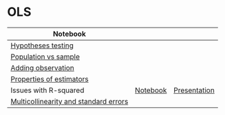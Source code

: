 # OLS
| Notebook |  |  |
|----------|----------|----------|
| [Hypotheses testing](https://marimo.app/l/9gp1tl) |  |  |
| [Population vs sample](https://marimo.app/l/7h0dis) |  |  |
| [Adding observation](https://marimo.app/l/cab8bt) |   |  |
| [Properties of estimators](https://marimo.app/l/hb0hjm) |  |  |
| Issues with R-squared | [Notebook](https://marimo.app/l/zmxa2k) | [Presentation](https://marimo.app/l/ppgclp) |
| [Multicollinearity and standard errors](https://marimo.app/l/l2iv6q) |  |  |

